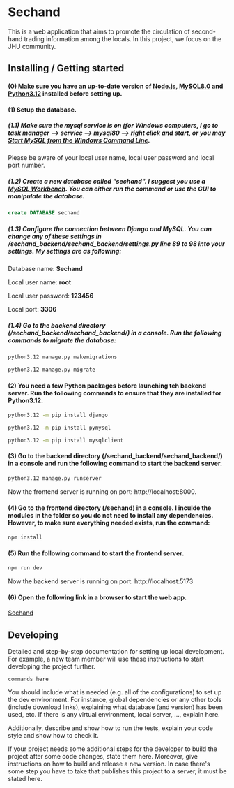 # Sechand

This is a web application that aims to promote the circulation of second-hand trading information among the locals. In this project, we focus on the JHU community.

## Installing / Getting started

#### (0) Make sure you have an up-to-date version of [Node.js](https://nodejs.org/en), [MySQL8.0](https://dev.mysql.com/downloads/) and [Python3.12](https://www.python.org/downloads/) installed before setting up.

#### (1) Setup the database.

##### (1.1) Make sure the mysql service is on (for Windows computers, I go to task manager --> service --> mysql80 --> right click and start, or you may [Start MySQL from the Windows Command Line](https://dev.mysql.com/doc/refman/8.0/en/windows-install-archive.html).

Please be aware of your local user name, local user password and local port number.


##### (1.2) Create a new database called "sechand". I suggest you use a [MySQL Workbench](https://www.mysql.com/products/workbench/). You can either run the command or use the GUI to manipulate the database.

```sql
create DATABASE sechand
```

##### (1.3) Configure the connection between Django and MySQL. You can change any of these settings in /sechand_backend/sechand_backend/settings.py line 89 to 98 into your settings. My settings are as following:

Database name: **Sechand**

Local user name: **root**

Local user password: **123456**

Local port: **3306**

##### (1.4) Go to the backend directory (/sechand_backend/sechand_backend/) in a console. Run the following commands to migrate the database:

```cmd
python3.12 manage.py makemigrations
```

```cmd
python3.12 manage.py migrate
```


#### (2) You need a few Python packages before launching teh backend server. Run the following commands to ensure that they are installed for Python3.12.

```cmd
python3.12 -m pip install django
```

```cmd
python3.12 -m pip install pymysql
```

```cmd
python3.12 -m pip install mysqlclient
```

#### (3) Go to the backend directory (/sechand_backend/sechand_backend/) in a console and run the following command to start the backend server.


```cmd
python3.12 manage.py runserver
```

Now the frontend server is running on port: http://localhost:8000.

#### (4) Go to the frontend directory (/sechand) in a console. I inculde the modules in the folder so you do not need to install any dependencies. However, to make sure everything needed exists, run the command:

```cmd
npm install
```

#### (5) Run the following command to start the frontend server.

```cmd
npm run dev
```

Now the backend server is running on port: http://localhost:5173

#### (6) Open  the following link in a browser to start the web app.

[Sechand](http://localhost:5173 )

## Developing

Detailed and step-by-step documentation for setting up local development. For example, a new team member will use these instructions to start developing the project further. 

```shell
commands here
```

You should include what is needed (e.g. all of the configurations) to set up the dev environment. For instance, global dependencies or any other tools (include download links), explaining what database (and version) has been used, etc. If there is any virtual environment, local server, ..., explain here. 

Additionally, describe and show how to run the tests, explain your code style and show how to check it.

If your project needs some additional steps for the developer to build the project after some code changes, state them here. Moreover, give instructions on how to build and release a new version. In case there's some step you have to take that publishes this project to a server, it must be stated here. 
